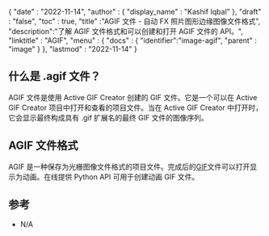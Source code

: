 {
  "date" : "2022-11-14",
  "author" : {
    "display_name" : "Kashif Iqbal"
},
  "draft" : "false",
  "toc" : true,
  "title" :"AGIF 文件 - 自动 FX 照片图形边缘图像文件格式",
  "description":"了解 AGIF 文件格式和可以创建和打开 AGIF 文件的 API。",
  "linktitle" : "AGIF",
  "menu" : {
    "docs" : {
      "identifier":"image-agif",
      "parent" : "image"
}
},
  "lastmod" : "2022-11-14"
}

## 什么是 .agif 文件？

AGIF 文件是使用 Active GIF Creator 创建的 GIF 文件。它是一个可以在 Active GIF Creator 项目中打开和查看的项目文件。当在 Active GIF Creator 中打开时，它会显示最终构成具有 .gif 扩展名的最终 GIF 文件的图像序列。

## AGIF 文件格式

AGIF 是一种保存为光栅图像文件格式的项目文件。完成后的[GIF](/zh/image/gif/)文件可以打开显示为动画。在线提供 Python API 可用于创建动画 GIF 文件。

## 参考

* N/A


